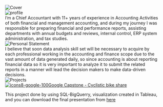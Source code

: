 ![Cover](https://user-images.githubusercontent.com/83392117/179393906-20d203ff-f5b1-4012-b9bb-67080da21a24.jpg)  
![profile ](https://user-images.githubusercontent.com/83392117/179398884-480ca508-996e-45df-a868-c497026f2d4c.png)  
I’m a Chief Accountant with 11+ years of experience in Accounting Activities of both financial and management accounting,  and during my journey I was responsible for preparing financial and performance reports, assisting departments with annual budgets and reviews, internal control, ERP system administration, and tax studies.  
![Personal Statement ](https://user-images.githubusercontent.com/83392117/179398662-9af7bbca-78b3-4dca-977a-1d561f067b9a.png)  
I believe that soon data analysis skill set will be necessary to acquire by each professional working in the accounting and finance scope due to the vast amount of data generated daily, so since accounting is about reporting financial data so it is very important to analyze it to submit the related reports in a manner will lead the decision makers to make data-driven decisions.  
![Projects ](https://user-images.githubusercontent.com/83392117/179399191-cad719f4-b612-483f-bff7-b2a7d1697fd7.png)  
[![icons8-google-100](https://user-images.githubusercontent.com/83392117/179399648-a1861f4e-6447-4322-a86a-ee6bafd53896.png)Google Capstone - Cyclistic bike share](https://khaled-fh.github.io/google_capstone/)

This project done by using SQL-BigQuerry, visualization created in Tableau, and you can download the final presentation from [here](https://downgit.github.io/#/home?url=https://github.com/khaled-FH/google_capstone/blob/main/Cyclistic%20Riders%E2%80%99%20Behavior%20Analysis.pptx)





